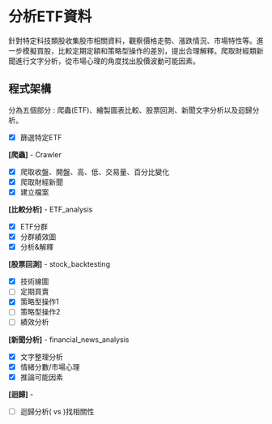 # 分析ETF資料
針對特定科技類股收集股市相關資料，觀察價格走勢、漲跌情況、市場特性等。進一步模擬買股，比較定期定額和策略型操作的差別，提出合理解釋。爬取財經類新聞進行文字分析，從市場心理的角度找出股價波動可能因素。  

## 程式架構
分為五個部分 : 爬蟲(ETF)、繪製圖表比較、股票回測、新聞文字分析以及迴歸分析。  

- [x] 篩選特定ETF  

**[爬蟲]** - Crawler    
- [x] 爬取收盤、開盤、高、低、交易量、百分比變化  
- [x] 爬取財經新聞
- [x] 建立檔案  

**[比較分析]** - ETF_analysis 
- [x] ETF分群    
- [x] 分群績效圖  
- [x] 分析&解釋  

**[股票回測]** - stock_backtesting  
- [x] 技術線圖  
- [ ] 定期買賣  
- [x] 策略型操作1
- [ ] 策略型操作2  
- [ ] 績效分析  

**[新聞分析]** - financial_news_analysis 
- [x] 文字整理分析  
- [x] 情緒分數/市場心理  
- [x] 推論可能因素  

**[迴歸]** -   
- [ ] 迴歸分析( vs )找相關性
